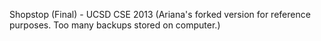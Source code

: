 Shopstop (Final) - UCSD CSE 2013
(Ariana's forked version for reference purposes. Too many backups stored on computer.)